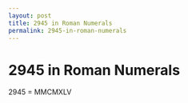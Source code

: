 ```yaml
---
layout: post
title: 2945 in Roman Numerals
permalink: 2945-in-roman-numerals
---
```


# 2945 in Roman Numerals

2945 = MMCMXLV
